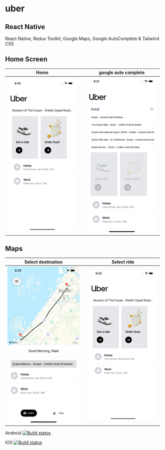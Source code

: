 # uber

## React Native

React Native, Redux Toolkit, Google Maps, Google AutoComplete & Tailwind CSS

## Home Screen 

| Home |    | google auto complete |
| --- | -- | --- |
| <img src="./screenshots/screenshot_4.png" width="300"> |  | <img src="./screenshots/screenshot_1.png" width="300"> |


## Maps 

| Select destination |    | Select ride |
| --- | -- | --- |
| <img src="./screenshots/screenshot_3.png" width="300"> |  | <img src="./screenshots/screenshot_4.png" width="300"> |




Android [![Build status](https://build.appcenter.ms/v0.1/apps/01e01e1c-6e60-4519-a49d-801c6c2d17c6/branches/dev/badge)](https://appcenter.ms)

IOS [![Build status](https://build.appcenter.ms/v0.1/apps/559ddb32-844e-4e0d-88cd-a40d22d9bc7c/branches/dev/badge)](https://appcenter.ms)